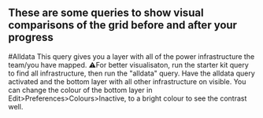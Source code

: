 ## These are some queries to show visual comparisons of the grid before and after your progress

#Alldata
This query gives you a layer with all of the power infrastructure the team/you have mapped. 
⚠️For better visualisaton, run the starter kit query to find all infrastructure, then run the "alldata" query. Have the alldata query activated and the bottom layer with all other infrastructure on visible. You can change the colour of the bottom layer in Edit>Preferences>Colours>Inactive, to a bright colour to see the contrast well.
